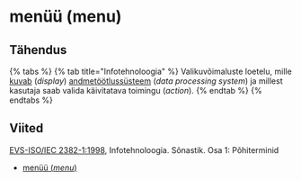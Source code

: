 # menüü (menu)

## Tähendus

{% tabs %}
{% tab title="Infotehnoloogia" %}
Valikuvõimaluste loetelu, mille [kuvab](kuva-display.md) (_display_) [andmetöötlussüsteem](andmetoeoetlussuesteem-data-processing-system.md) (_data processing system_) ja millest kasutaja saab valida käivitatava toimingu (_action_).
{% endtab %}
{% endtabs %}

## Viited

[EVS-ISO/IEC 2382-1:1998](http://www.evs.ee/tooted/evs-iso-iec-2382-1-1998), Infotehnoloogia. Sõnastik. Osa 1: Põhiterminid

* [menüü (_menu_)](menueue-menu.md#taehendus)
